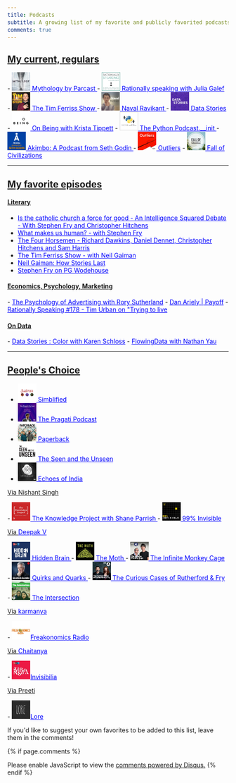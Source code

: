 ```yaml
---
title: Podcasts
subtitle: A growing list of my favorite and publicly favorited podcasts
comments: true
---
```

<h2><u>My current, regulars</u></h2>
- <a href="https://www.stitcher.com/podcast/parcast/mythology" style="color:blue"> <img src="/img/podcasts/myth.jpg" height="42" width="42"> Mythology by Parcast </a>
- <a href="https://www.stitcher.com/podcast/rationally-speaking" style="color:blue"> <img src="/img/podcasts/rationally.jpg" height="42" width="42"> Rationally speaking with Julia Galef </a>
- <a href="https://www.stitcher.com/podcast/tim-ferriss-show/the-tim-ferriss-show" style="color:blue"><img src="/img/podcasts/tf.jpg" height="42" width="42"> The Tim Ferriss Show </a>
- <a href="https://www.stitcher.com/podcast/naval" style="color:blue"><img src="/img/podcasts/naval.jpg" height="42" width="42"> Naval Ravikant </a>
- <a href="https://www.stitcher.com/podcast/data-stories-podcast/data-stories" style="color:blue"><img src="/img/podcasts/datastories.jpg" height="42" width="42"> Data Stories </a>
- <a href="https://www.stitcher.com/podcast/on-being-with-krista-tippett" style="color:blue"><img src="/img/podcasts/onbeing.jpg" height="42" width="42"> On Being with Krista Tippett</a>
- <a href="https://www.stitcher.com/podcast/podcast-init" style="color:blue"><img src="/img/podcasts/pythoninit.jpg" height="42" width="42"> The Python Podcast.__init </a>
- <a href="https://www.stitcher.com/podcast/pods/akimbo" style="color:blue"><img src="/img/podcasts/akimbo.jpg" height="42" width="42"> Akimbo: A Podcast from Seth Godin </a>
- <a href="https://www.stitcher.com/podcast/factordaily/outliers-3" style="color:blue"><img src="/img/podcasts/outliers.jpg" height="42" width="42"> Outliers</a>
- <a href="https://www.stitcher.com/podcast/paul-cooper/fall-of-civilizations" style="color:blue"><img src="/img/podcasts/fallcivilizations.jpg" height="42" width="42"> Fall of Civilizations</a>
<hr/>

<h2><u>My favorite episodes</u></h2>
<p></p>

<h4><u>Literary</u></h4>

- <a href="https://podcasts.apple.com/us/podcast/catholic-church-is-force-for-good-stephen-fry-christopher/id916588760?i=1000413931440" style="color:blue">Is the catholic church a force for good - An Intelligence Squared Debate - With Stephen Fry and Christopher Hitchens</a>
- <a href="https://player.fm/series/what-makes-us-human-with-jeremy-vine/stephen-fry-what-makes-us-human" style="color:blue">What makes us human? - with Stephen Fry</a> 
- <a href="https://player.fm/series/the-intellectual-dark-web-podcast/ep-032-the-four-horsemen-dawkins-dennet-hitchens-harris-2007" style="color:blue">The Four Horsemen - Richard Dawkins, Daniel Dennet, Christopher Hitchens and Sam Harris </a>
- <a href="https://www.stitcher.com/podcast/tim-ferriss-show/the-tim-ferriss-show/e/59738425" style="color:blue">The Tim Ferriss Show - with Neil Gaiman</a>
- <a href="https://www.stitcher.com/podcast/salt-seminars-about-long-term-thinking-9478/e/39343363" style="color:blue">Neil Gaiman: How Stories Last</a>
- <a href="https://www.stitcher.com/podcast/bbc/great-lives/e/51054858" style="color:blue">Stephen Fry on PG Wodehouse</a>

<p></p>
<h4><u>Economics, Psychology, Marketing</u></h4>
- <a href="https://www.stitcher.com/podcast/shane-parrish/the-knowledge-project/e/50320841" style="color:blue">The Psychology of Advertising with Rory Sutherland</a>
- <a href="https://www.stitcher.com/podcast/art-of-charm/the-art-of-charm/e/48107201" style="color:blue">Dan Ariely | Payoff</a> 
- <a href="https://www.stitcher.com/podcast/rationally-speaking/e/49196690" style="color:blue">Rationally Speaking #178 - Tim Urban on "Trying to live</a> 

<p></p>
<h4><u>On Data</u></h4>
- <a href="https://www.stitcher.com/podcast/data-stories-podcast/data-stories/e/54262620" style="color:blue">Data Stories : Color with Karen Schloss</a>
- <a href="https://www.stitcher.com/podcast/rationally-speaking/e/49196690" style="color:blue">FlowingData with Nathan Yau</a> 

<hr/>

<h2><u>People's Choice</u></h2>

- <a href="https://www.stitcher.com/podcast/indus-vox/simblified-2" style="color:blue"> <img src="/img/podcasts/simblified.jpg" height="42" width="42"> Simblified </a>
- <a href="https://www.stitcher.com/podcast/indus-vox/the-pragati-podcast" style="color:blue"> <img src="/img/podcasts/pragati.jpg" height="42" width="42"> The Pragati Podcast </a>
- <a href="https://www.stitcher.com/podcast/indus-vox/paperback" style="color:blue"><img src="/img/podcasts/paperback.jpg" height="42" width="42"> Paperback </a>
- <a href="https://www.stitcher.com/podcast/indus-vox/the-seen-and-the-unseen" style="color:blue"><img src="/img/podcasts/seenunseen.jpg" height="42" width="42"> The Seen and the Unseen </a>
- <a href="https://www.stitcher.com/podcast/indus-vox/echoes-of-india-a-history-podcast" style="color:blue"><img src="/img/podcasts/echoesofindia.jpg" height="42" width="42"> Echoes of India </a>
<p><u>Via Nishant Singh</u></p> 
- <a href="https://www.stitcher.com/podcast/shane-parrish/the-knowledge-project" style="color:blue"><img src="/img/podcasts/knowledge.jpg" height="42" width="42"> The Knowledge Project with Shane Parrish </a>
- <a href="https://www.stitcher.com/podcast/prx/99-invisible" style="color:blue"><img src="/img/podcasts/99invisible.jpg" height="42" width="42"> 99% Invisible </a>
<p><u>Via <a href="https://twitter.com/vdeepak13"  style="color:blue">Deepak V</a></u></p>
- <a href="https://www.stitcher.com/podcast/national-public-radio/hidden-brain" style="color:blue"><img src="/img/podcasts/nprhiddenbrain.jpg" height="42" width="42"> Hidden Brain </a>
- <a href="https://www.stitcher.com/podcast/the-moth-podcast" style="color:blue"><img src="/img/podcasts/themoth.jpg" height="42" width="42"> The Moth </a>
- <a href="https://www.stitcher.com/podcast/bbc-the-infinite-monkey-cage" style="color:blue"><img src="/img/podcasts/infinitemonkey.jpg" height="42" width="42"> The Infinite Monkey Cage </a>
- <a href="https://www.stitcher.com/podcast/canadian-broadcasting-corporation/quirks-and-quarks-complete-show-from-cbc-radio" style="color:blue"><img src="/img/podcasts/quirks.jpg" height="42" width="42"> Quirks and Quarks  </a>
- <a href="https://www.stitcher.com/podcast/bbc/the-curious-cases-of-rutherford-fry" style="color:blue"><img src="/img/podcasts/rutherford.jpg" height="42" width="42"> The Curious Cases of Rutherford & Fry </a>
- <a href="https://www.stitcher.com/podcast/the-intersection" style="color:blue"><img src="/img/podcasts/intersection.jpg" height="42" width="42"> The Intersection </a>
<p><u>Via <a href="https://twitter.com/karmanya"  style="color:blue">karmanya</a></u></p>
- <a href="https://www.stitcher.com/podcast/stitcher/freakonomics-radio" style="color:blue"><img src="/img/podcasts/freak.jpg" height="42" width="42">Freakonomics Radio</a>
<p><u>Via <a href="https://twitter.com/calavandi" style="color:blue">Chaitanya</a></u></p>
- <a href="https://www.stitcher.com/podcast/national-public-radio/invisibilia" style="color:blue"><img src="/img/podcasts/invisibilia.jpg" height="42" width="42">Invisibilia</a>
<p><u>Via Preeti</u></p>
- <a href="https://www.stitcher.com/podcast/aaron-mahnke/lore" style="color:blue"><img src="/img/podcasts/lore.jpg" height="42" width="42">Lore</a>

If you'd like to suggest your own favorites to be added to this list, leave them in the comments!

{% if page.comments %}
<div id="disqus_thread"></div>
<script>

/**
*  RECOMMENDED CONFIGURATION VARIABLES: EDIT AND UNCOMMENT THE SECTION BELOW TO INSERT DYNAMIC VALUES FROM YOUR PLATFORM OR CMS.
*  LEARN WHY DEFINING THESE VARIABLES IS IMPORTANT: https://disqus.com/admin/universalcode/#configuration-variables*/
/*
var disqus_config = function () {
this.page.url = abhiramr.github.io/others/2019-07-08-Podcasts-I-Like;  // Replace PAGE_URL with your page's canonical URL variable
this.page.identifier = 2019-07-08-Podcasts-I-Like; // Replace PAGE_IDENTIFIER with your page's unique identifier variable
};
*/
(function() { // DON'T EDIT BELOW THIS LINE
var d = document, s = d.createElement('script');
s.src = 'https://abhiramr.disqus.com/embed.js';
s.setAttribute('data-timestamp', +new Date());
(d.head || d.body).appendChild(s);
})();
</script>
<noscript>Please enable JavaScript to view the <a href="https://disqus.com/?ref_noscript">comments powered by Disqus.</a></noscript>
{% endif %}